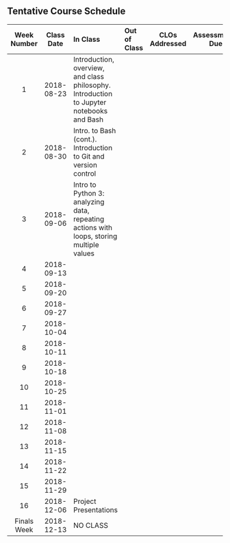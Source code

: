 ## Tentative Course Schedule

| __Week Number__ | __Class Date__ | __In Class__ | __Out of Class__ | __CLOs Addressed__ | __Assessments Due__ |
| :-------------: | :------------: | :----------- | :--------------- | :----------------: | :-----------------: |
| 1               | 2018-08-23     | Introduction, overview, and class philosophy. Introduction to Jupyter notebooks and Bash | | | |
| 2               | 2018-08-30     | Intro. to Bash (cont.). Introduction to Git and version control | | | |
| 3               | 2018-09-06     | Intro to Python 3: analyzing data, repeating actions with loops, storing multiple values | | | |
| 4               | 2018-09-13     |     | | | | |
| 5               | 2018-09-20     |     | | | | |
| 6               | 2018-09-27     |     | | | | |
| 7               | 2018-10-04     |     | | | | |
| 8               | 2018-10-11     |     | | | | |
| 9               | 2018-10-18     |     | | | | |
| 10              | 2018-10-25     |     | | | | |
| 11              | 2018-11-01     |     | | | | |
| 12              | 2018-11-08     |     | | | | |
| 13              | 2018-11-15     |     | | | | |
| 14              | 2018-11-22     |     | | | | |
| 15              | 2018-11-29     |     | | | | |
| 16              | 2018-12-06     | Project Presentations    | | | | |
| Finals Week     | 2018-12-13     | NO CLASS    | | | | |

